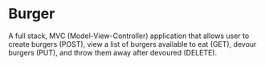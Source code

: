 # Burger
A full stack, MVC (Model-View-Controller) application that allows user to create burgers (POST), view a list of burgers available to eat (GET), devour burgers (PUT), and throw them away after devoured (DELETE).
